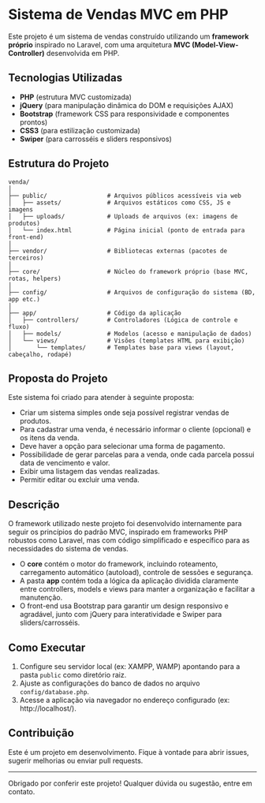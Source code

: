 
# Sistema de Vendas MVC em PHP

Este projeto é um sistema de vendas construído utilizando um **framework próprio** inspirado no Laravel, com uma arquitetura **MVC (Model-View-Controller)** desenvolvida em PHP. 

## Tecnologias Utilizadas

- **PHP** (estrutura MVC customizada)
- **jQuery** (para manipulação dinâmica do DOM e requisições AJAX)
- **Bootstrap** (framework CSS para responsividade e componentes prontos)
- **CSS3** (para estilização customizada)
- **Swiper** (para carrosséis e sliders responsivos)

## Estrutura do Projeto

```
venda/
│
├── public/                 # Arquivos públicos acessíveis via web
│   ├── assets/             # Arquivos estáticos como CSS, JS e imagens
│   ├── uploads/            # Uploads de arquivos (ex: imagens de produtos)
│   └── index.html          # Página inicial (ponto de entrada para front-end)
│
├── vendor/                 # Bibliotecas externas (pacotes de terceiros)
│
├── core/                   # Núcleo do framework próprio (base MVC, rotas, helpers)
│
├── config/                 # Arquivos de configuração do sistema (BD, app etc.)
│
├── app/                    # Código da aplicação
│   ├── controllers/        # Controladores (Lógica de controle e fluxo)
│   ├── models/             # Modelos (acesso e manipulação de dados)
│   └── views/              # Visões (templates HTML para exibição)
│       └── templates/      # Templates base para views (layout, cabeçalho, rodapé)
```

## Proposta do Projeto

Este sistema foi criado para atender à seguinte proposta:

- Criar um sistema simples onde seja possível registrar vendas de produtos.
- Para cadastrar uma venda, é necessário informar o cliente (opcional) e os itens da venda.
- Deve haver a opção para selecionar uma forma de pagamento.
- Possibilidade de gerar parcelas para a venda, onde cada parcela possui data de vencimento e valor.
- Exibir uma listagem das vendas realizadas.
- Permitir editar ou excluir uma venda.

## Descrição

O framework utilizado neste projeto foi desenvolvido internamente para seguir os princípios do padrão MVC, inspirado em frameworks PHP robustos como Laravel, mas com código simplificado e específico para as necessidades do sistema de vendas.

- O **core** contém o motor do framework, incluindo roteamento, carregamento automático (autoload), controle de sessões e segurança.
- A pasta **app** contém toda a lógica da aplicação dividida claramente entre controllers, models e views para manter a organização e facilitar a manutenção.
- O front-end usa Bootstrap para garantir um design responsivo e agradável, junto com jQuery para interatividade e Swiper para sliders/carrosséis.

## Como Executar

1. Configure seu servidor local (ex: XAMPP, WAMP) apontando para a pasta `public` como diretório raiz.
2. Ajuste as configurações do banco de dados no arquivo `config/database.php`.
3. Acesse a aplicação via navegador no endereço configurado (ex: http://localhost/).

## Contribuição

Este é um projeto em desenvolvimento. Fique à vontade para abrir issues, sugerir melhorias ou enviar pull requests.

---

Obrigado por conferir este projeto! Qualquer dúvida ou sugestão, entre em contato.
